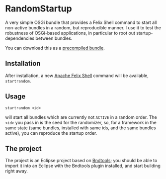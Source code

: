 RandomStartup
=============

A very simple OSGi bundle that provides a Felix Shell command to start all non-active bundles in a random, but reproducible manner. I use it to test the robustness of OSGi-based applications, in particular to root out startup-dependencies between bundles.

You can download this as a [precompiled bundle](https://github.com/downloads/angelos/Random-Startup/net.luminis.tools.randomstartup.jar).

Installation
------------
After installation, a new [Apache Felix Shell](http://felix.apache.org/site/apache-felix-shell.html) command will be available, `startrandom`.

Usage
-----

    startrandom <id>
    
will start all bundles which are currently not `ACTIVE` in a random order. The `<id>` you pass in is the seed for the randomizer, so, for a framework in the same state (same bundles, installed with same ids, and the same bundles active), you can reproduce the startup order.
    

The project
-----------
The project is an Eclipse project based on [Bndtools](https://github.com/njbartlett/bndtools); you should be able to import it into an  Eclipse with the Bndtools plugin installed, and start building right away.